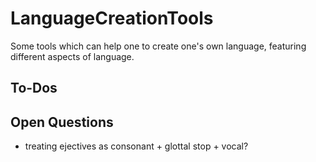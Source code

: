 # LanguageCreationTools
Some tools which can help one to create one's own language, featuring different aspects of language.

## To-Dos

## Open Questions

- treating ejectives as consonant + glottal stop + vocal?